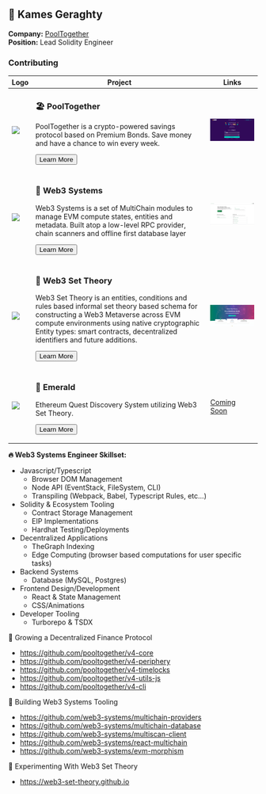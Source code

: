 ## 🐺 Kames Geraghty

**Company:** [PoolTogether](https://pooltogether.com/)<br/>
**Position:** Lead Solidity Engineer<br/>

### Contributing

| Logo          | Project  | Links |
| ------------- | ------------- | ------------- |
| <img src="https://github.com/pooltogether/pooltogether--brand-assets/blob/master/token/pooltogether-token--purple-gradient.png?raw=true" width="70px"/>  | <h3>🏖️ PoolTogether</h3> <p>PoolTogether is a crypto-powered savings protocol based on Premium Bonds. Save money and have a chance to win every week.</p> <p>[<button>Learn More</button>](https://github.com/pooltogether)</p> | [<img src="/pooltogether.jpg" width="320px" maxWidth="100%"/>](https://app.pooltogether.com/deposit?network=polygon) |
| [<img src="https://avatars.githubusercontent.com/u/94822323?s=400&u=513151b164f0402d5a208275be0244fbeb1cef42&v=4" width="75px" />](https://github.com/web3-set-theory) | <h3>🧪 Web3 Systems</h3> <p>Web3 Systems is a set of MultiChain modules to manage EVM compute states, entities and metadata. Built atop a low-level RPC provider, chain scanners and offline first database layer</p> <p>[<button>Learn More</button>](https://github.com/web3-systems) | [<img src='/web3systems.jpg' width="320px" maxWidth="100%" >](https://github.com/web3-set-theory)</p> |
| [<img src="https://avatars.githubusercontent.com/u/99735091?s=200&v=4" width="75px"/>](https://github.com/web3-set-theory)  | <h3>🧬 Web3 Set Theory</h3> <p>Web3 Set Theory is an entities, conditions and rules based informal set theory based schema for constructing a Web3 Metaverse across EVM compute environments using native cryptographic Entity types: smart contracts, decentralized identifiers and future additions.</p> <p>[<button>Learn More</button>](https://github.com/web3-set-theory)</p>  | [<img src='https://github.com/web3-set-theory/.github/blob/main/profile/app.jpeg?raw=true' width="320px" maxWidth="100%" >](https://github.com/web3-set-theory)
| [<img src="https://avatars.githubusercontent.com/u/100134875?s=200&v=4" width="75px"/>](https://github.com/web3-set-theory)  | <h3>💠 Emerald</h3> <p>Ethereum Quest Discovery System utilizing Web3 Set Theory.</p> <p>[<button>Learn More</button>](https://github.com/emerald-systems)</p>  | [Coming Soon](https://github.com/emerald-systems)

<!-- Content Cell  | Content Cell  | -->

**🔥 Web3 Systems Engineer Skillset:**
- Javascript/Typescript
    - Browser DOM Management
    - Node API (EventStack, FileSystem, CLI)
    - Transpiling (Webpack, Babel, Typescript Rules, etc...)
- Solidity & Ecosystem Tooling
    - Contract Storage Management
    - EIP Implementations
    - Hardhat Testing/Deployments
- Decentralized Applications
    - TheGraph Indexing
    - Edge Computing (browser based computations for user specific tasks)
- Backend Systems
    - Database (MySQL, Postgres)
- Frontend Design/Development
    - React & State Management
    - CSS/Animations
- Developer Tooling
    - Turborepo & TSDX

🌱 Growing a Decentralized Finance Protocol
- https://github.com/pooltogether/v4-core
- https://github.com/pooltogether/v4-periphery
- https://github.com/pooltogether/v4-timelocks
- https://github.com/pooltogether/v4-utils-js
- https://github.com/pooltogether/v4-cli

🧰 Building Web3 Systems Tooling

- https://github.com/web3-systems/multichain-providers
- https://github.com/web3-systems/multichain-database
- https://github.com/web3-systems/multiscan-client
- https://github.com/web3-systems/react-multichain
- https://github.com/web3-systems/evm-morphism

🧪 Experimenting With Web3 Set Theory
- https://web3-set-theory.github.io

<!-- [<img src='https://github.com/web3-set-theory/.github/blob/main/profile/app.jpeg?raw=true' align="left" width="580px" >](https://web3-set-theory.github.io/) -->

<!--
**kamescg/kamescg** is a ✨ _special_ ✨ repository because its `README.md` (this file) appears on your GitHub profile.

Here are some ideas to get you started:

- 🔭 I’m currently working on ...
- 🌱 I’m currently learning ...
- 👯 I’m looking to collaborate on ...
- 🤔 I’m looking for help with ...
- 💬 Ask me about ...
- 📫 How to reach me: ...
- 😄 Pronouns: ...
- ⚡ Fun fact: ...
-->
